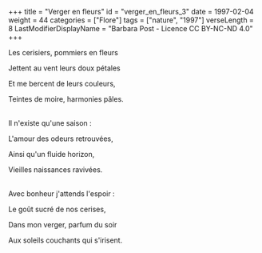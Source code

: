 +++
title = "Verger en fleurs"
id = "verger_en_fleurs_3"
date = 1997-02-04
weight = 44
categories = ["Flore"]
tags = ["nature", "1997"]
verseLength = 8
LastModifierDisplayName = "Barbara Post - Licence CC BY-NC-ND 4.0"
+++

Les cerisiers, pommiers en fleurs

Jettent au vent leurs doux pétales

Et me bercent de leurs couleurs,

Teintes de moire, harmonies pâles.

 \
Il n'existe qu'une saison :

L'amour des odeurs retrouvées,

Ainsi qu'un fluide horizon,

Vieilles naissances ravivées.

 \
Avec bonheur j'attends l'espoir :

Le goût sucré de nos cerises,

Dans mon verger, parfum du soir

Aux soleils couchants qui s'irisent.
